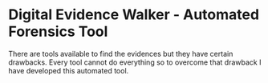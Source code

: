# Digital Evidence Walker - Automated Forensics Tool

There are tools available to find the evidences but they have certain drawbacks. Every tool cannot do everything so to overcome that drawback I have developed this automated tool.

